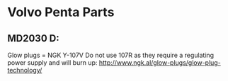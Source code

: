 # Volvo Penta Parts

## MD2030 D:
Glow plugs = NGK Y-107V
Do not use 107R as they require a regulating power supply and will burn up: http://www.ngk.al/glow-plugs/glow-plug-technology/
